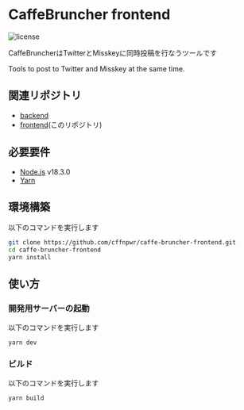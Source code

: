 # CaffeBruncher frontend

![license](https://img.shields.io/github/license/cffnpwr/caffe-bruncher)

CaffeBruncherはTwitterとMisskeyに同時投稿を行なうツールです

Tools to post to Twitter and Misskey at the same time.

## 関連リポジトリ

 - [backend](https://cffnpwr/caffe-bruncher-backend)
 - [frontend](https://cffnpwr/caffe-bruncher-frontend)(このリポジトリ)

## 必要要件

 - [Node.js](https://nodejs.org) v18.3.0
 - [Yarn](https://yarnpkg.com/)

## 環境構築

以下のコマンドを実行します

```sh
git clone https://github.com/cffnpwr/caffe-bruncher-frontend.git
cd caffe-bruncher-frontend
yarn install
```

## 使い方

### 開発用サーバーの起動

以下のコマンドを実行します

```sh
yarn dev
```

### ビルド

以下のコマンドを実行します

```sh
yarn build
```

